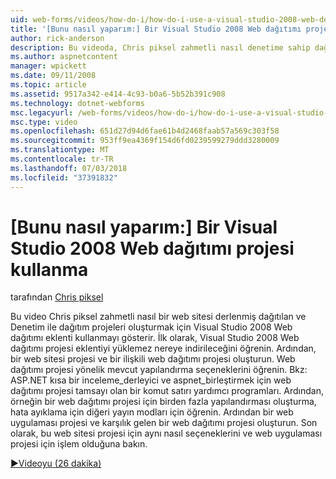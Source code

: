 ```yaml
---
uid: web-forms/videos/how-do-i/how-do-i-use-a-visual-studio-2008-web-deployment-project
title: '[Bunu nasıl yaparım:] Bir Visual Studio 2008 Web dağıtımı projesi kullanma | Microsoft Docs'
author: rick-anderson
description: Bu videoda, Chris piksel zahmetli nasıl denetime sahip dağıtım projeleri oluşturmak için Visual Studio 2008 Web dağıtımı eklenti kullanmayı gösterir...
ms.author: aspnetcontent
manager: wpickett
ms.date: 09/11/2008
ms.topic: article
ms.assetid: 9517a342-e414-4c93-b0a6-5b52b391c908
ms.technology: dotnet-webforms
msc.legacyurl: /web-forms/videos/how-do-i/how-do-i-use-a-visual-studio-2008-web-deployment-project
msc.type: video
ms.openlocfilehash: 651d27d94d6fae61b4d2468faab57a569c303f58
ms.sourcegitcommit: 953ff9ea4369f154d6fd0239599279ddd3280009
ms.translationtype: MT
ms.contentlocale: tr-TR
ms.lasthandoff: 07/03/2018
ms.locfileid: "37391832"
---
```

<a name="how-do-i-use-a-visual-studio-2008-web-deployment-project"></a>[Bunu nasıl yaparım:] Bir Visual Studio 2008 Web dağıtımı projesi kullanma
====================
tarafından [Chris piksel](https://twitter.com/chrispels)

Bu video Chris piksel zahmetli nasıl bir web sitesi derlenmiş dağıtılan ve Denetim ile dağıtım projeleri oluşturmak için Visual Studio 2008 Web dağıtımı eklenti kullanmayı gösterir. İlk olarak, Visual Studio 2008 Web dağıtımı projesi eklentiyi yüklemez nereye indirileceğini öğrenin. Ardından, bir web sitesi projesi ve bir ilişkili web dağıtımı projesi oluşturun. Web dağıtımı projesi yönelik mevcut yapılandırma seçeneklerini öğrenin. Bkz: ASP.NET kısa bir inceleme\_derleyici ve aspnet\_birleştirmek için web dağıtımı projesi tamsayı olan bir komut satırı yardımcı programları. Ardından, örneğin bir web dağıtımı projesi için birden fazla yapılandırması oluşturma, hata ayıklama için diğeri yayın modları için öğrenin. Ardından bir web uygulaması projesi ve karşılık gelen bir web dağıtımı projesi oluşturun. Son olarak, bu web sitesi projesi için aynı nasıl seçeneklerini ve web uygulaması projesi için işlem olduğuna bakın.

[&#9654;Videoyu (26 dakika)](https://channel9.msdn.com/Blogs/ASP-NET-Site-Videos/how-do-i-use-a-visual-studio-2008-web-deployment-project)

